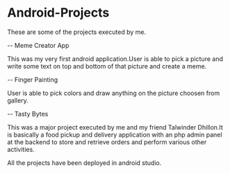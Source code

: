 # Android-Projects

These are some of the projects executed by me.

-- Meme Creator App

This was my very first android application.User is able to pick a picture and write some text on top and bottom of that picture and create a meme.

-- Finger Painting

User is able to pick colors and draw anything on the picture choosen from gallery.

-- Tasty Bytes

This was a major project executed by me and my friend Talwinder Dhillon.It is basically a food pickup and delivery application with an php admin panel at the backend to store and retrieve orders and perform various other activities.

All the projects have been deployed in android studio.
